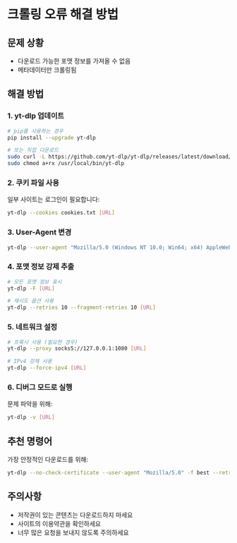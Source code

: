 # 크롤링 오류 해결 방법

## 문제 상황
- 다운로드 가능한 포맷 정보를 가져올 수 없음
- 메타데이터만 크롤링됨

## 해결 방법

### 1. yt-dlp 업데이트
```bash
# pip를 사용하는 경우
pip install --upgrade yt-dlp

# 또는 직접 다운로드
sudo curl -L https://github.com/yt-dlp/yt-dlp/releases/latest/download/yt-dlp -o /usr/local/bin/yt-dlp
sudo chmod a+rx /usr/local/bin/yt-dlp
```

### 2. 쿠키 파일 사용
일부 사이트는 로그인이 필요합니다:
```bash
yt-dlp --cookies cookies.txt [URL]
```

### 3. User-Agent 변경
```bash
yt-dlp --user-agent "Mozilla/5.0 (Windows NT 10.0; Win64; x64) AppleWebKit/537.36" [URL]
```

### 4. 포맷 정보 강제 추출
```bash
# 모든 포맷 정보 표시
yt-dlp -F [URL]

# 재시도 옵션 사용
yt-dlp --retries 10 --fragment-retries 10 [URL]
```

### 5. 네트워크 설정
```bash
# 프록시 사용 (필요한 경우)
yt-dlp --proxy socks5://127.0.0.1:1080 [URL]

# IPv4 강제 사용
yt-dlp --force-ipv4 [URL]
```

### 6. 디버그 모드로 실행
문제 파악을 위해:
```bash
yt-dlp -v [URL]
```

## 추천 명령어
가장 안정적인 다운로드를 위해:
```bash
yt-dlp --no-check-certificate --user-agent "Mozilla/5.0" -f best --retries 10 [URL]
```

## 주의사항
- 저작권이 있는 콘텐츠는 다운로드하지 마세요
- 사이트의 이용약관을 확인하세요
- 너무 많은 요청을 보내지 않도록 주의하세요